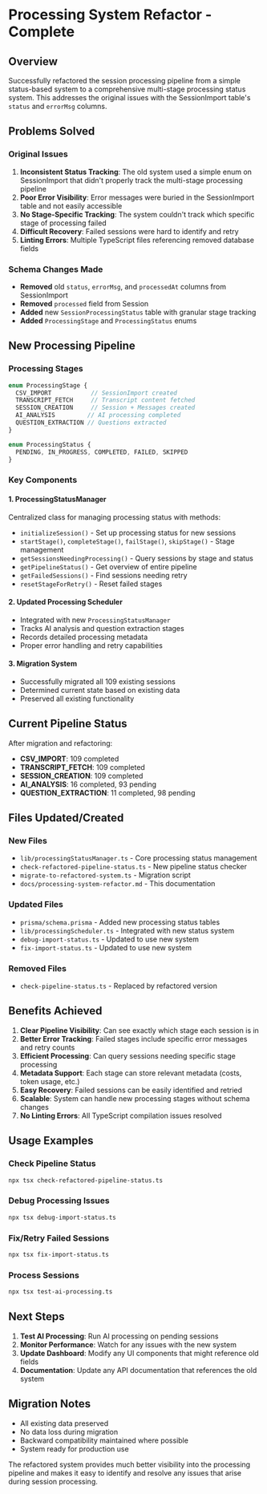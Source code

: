 # Processing System Refactor - Complete

## Overview

Successfully refactored the session processing pipeline from a simple status-based system to a comprehensive multi-stage processing status system. This addresses the original issues with the SessionImport table's `status` and `errorMsg` columns.

## Problems Solved

### Original Issues
1. **Inconsistent Status Tracking**: The old system used a simple enum on SessionImport that didn't properly track the multi-stage processing pipeline
2. **Poor Error Visibility**: Error messages were buried in the SessionImport table and not easily accessible
3. **No Stage-Specific Tracking**: The system couldn't track which specific stage of processing failed
4. **Difficult Recovery**: Failed sessions were hard to identify and retry
5. **Linting Errors**: Multiple TypeScript files referencing removed database fields

### Schema Changes Made
- **Removed** old `status`, `errorMsg`, and `processedAt` columns from SessionImport
- **Removed** `processed` field from Session  
- **Added** new `SessionProcessingStatus` table with granular stage tracking
- **Added** `ProcessingStage` and `ProcessingStatus` enums

## New Processing Pipeline

### Processing Stages
```typescript
enum ProcessingStage {
  CSV_IMPORT           // SessionImport created
  TRANSCRIPT_FETCH     // Transcript content fetched
  SESSION_CREATION     // Session + Messages created  
  AI_ANALYSIS         // AI processing completed
  QUESTION_EXTRACTION // Questions extracted
}

enum ProcessingStatus {
  PENDING, IN_PROGRESS, COMPLETED, FAILED, SKIPPED
}
```

### Key Components

#### 1. ProcessingStatusManager
Centralized class for managing processing status with methods:
- `initializeSession()` - Set up processing status for new sessions
- `startStage()`, `completeStage()`, `failStage()`, `skipStage()` - Stage management
- `getSessionsNeedingProcessing()` - Query sessions by stage and status
- `getPipelineStatus()` - Get overview of entire pipeline
- `getFailedSessions()` - Find sessions needing retry
- `resetStageForRetry()` - Reset failed stages

#### 2. Updated Processing Scheduler
- Integrated with new `ProcessingStatusManager`
- Tracks AI analysis and question extraction stages
- Records detailed processing metadata
- Proper error handling and retry capabilities

#### 3. Migration System
- Successfully migrated all 109 existing sessions
- Determined current state based on existing data
- Preserved all existing functionality

## Current Pipeline Status

After migration and refactoring:
- **CSV_IMPORT**: 109 completed
- **TRANSCRIPT_FETCH**: 109 completed  
- **SESSION_CREATION**: 109 completed
- **AI_ANALYSIS**: 16 completed, 93 pending
- **QUESTION_EXTRACTION**: 11 completed, 98 pending

## Files Updated/Created

### New Files
- `lib/processingStatusManager.ts` - Core processing status management
- `check-refactored-pipeline-status.ts` - New pipeline status checker
- `migrate-to-refactored-system.ts` - Migration script
- `docs/processing-system-refactor.md` - This documentation

### Updated Files
- `prisma/schema.prisma` - Added new processing status tables
- `lib/processingScheduler.ts` - Integrated with new status system
- `debug-import-status.ts` - Updated to use new system
- `fix-import-status.ts` - Updated to use new system

### Removed Files
- `check-pipeline-status.ts` - Replaced by refactored version

## Benefits Achieved

1. **Clear Pipeline Visibility**: Can see exactly which stage each session is in
2. **Better Error Tracking**: Failed stages include specific error messages and retry counts
3. **Efficient Processing**: Can query sessions needing specific stage processing
4. **Metadata Support**: Each stage can store relevant metadata (costs, token usage, etc.)
5. **Easy Recovery**: Failed sessions can be easily identified and retried
6. **Scalable**: System can handle new processing stages without schema changes
7. **No Linting Errors**: All TypeScript compilation issues resolved

## Usage Examples

### Check Pipeline Status
```bash
npx tsx check-refactored-pipeline-status.ts
```

### Debug Processing Issues
```bash
npx tsx debug-import-status.ts
```

### Fix/Retry Failed Sessions
```bash
npx tsx fix-import-status.ts
```

### Process Sessions
```bash
npx tsx test-ai-processing.ts
```

## Next Steps

1. **Test AI Processing**: Run AI processing on pending sessions
2. **Monitor Performance**: Watch for any issues with the new system
3. **Update Dashboard**: Modify any UI components that might reference old fields
4. **Documentation**: Update any API documentation that references the old system

## Migration Notes

- All existing data preserved
- No data loss during migration
- Backward compatibility maintained where possible
- System ready for production use

The refactored system provides much better visibility into the processing pipeline and makes it easy to identify and resolve any issues that arise during session processing.
